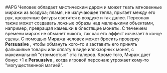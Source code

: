 #APG
Человек обладает мистическим даром и может ткать мгновенные миражи из воздуха; пламя, не излучающее тепла, прыгает между его рук, крошечные фигуры светятся в воздухе и так далее. Персонаж также может создавать ложные образы над маленькими объектами, например, превращая камешки в блестящие монеты. С течением времени мираж не обманет никого, так как его эффект исчезает в конце сцены. С помощью Миража человек может бросить проверку **Persuasive** , чтобы обмануть кого-то и заставить его принять фальшивые товары или оплату в виде иллюзорных монет, с максимальной "стоимостью" ста талеров. Кроме того, Мираж дает бонус +1 к **Persuasive** , когда игровой персонаж угрожает кому-то "могущественной магией". 